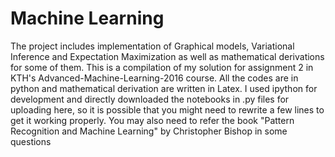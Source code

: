# Machine Learning


The project includes implementation of Graphical models, Variational Inference and Expectation Maximization as well as mathematical derivations for some of them. This is a compilation of my solution for assignment 2 in KTH's Advanced-Machine-Learning-2016 course.
All the codes are in python and mathematical derivation are written in Latex.
I used ipython for development and directly downloaded the notebooks in .py files for uploading here, so it is possible that 
you might need to rewrite a few lines to get it working properly. You may also need to refer the book "Pattern Recognition and Machine Learning" by Christopher Bishop in some questions
